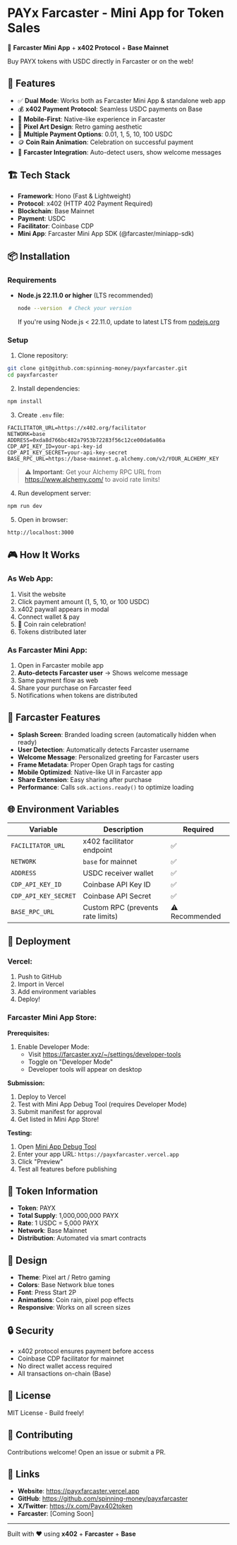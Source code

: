 # PAYx Farcaster - Mini App for Token Sales

🚀 **Farcaster Mini App** + **x402 Protocol** + **Base Mainnet**

Buy PAYX tokens with USDC directly in Farcaster or on the web!

## 🎯 Features

- ✅ **Dual Mode**: Works both as Farcaster Mini App & standalone web app
- 💰 **x402 Payment Protocol**: Seamless USDC payments on Base
- 📱 **Mobile-First**: Native-like experience in Farcaster
- 🎨 **Pixel Art Design**: Retro gaming aesthetic
- 💎 **Multiple Payment Options**: 0.01, 1, 5, 10, 100 USDC
- 🪙 **Coin Rain Animation**: Celebration on successful payment
- 👤 **Farcaster Integration**: Auto-detect users, show welcome messages

## 🏗️ Tech Stack

- **Framework**: Hono (Fast & Lightweight)
- **Protocol**: x402 (HTTP 402 Payment Required)
- **Blockchain**: Base Mainnet
- **Payment**: USDC
- **Facilitator**: Coinbase CDP
- **Mini App**: Farcaster Mini App SDK (@farcaster/miniapp-sdk)

## 📦 Installation

### Requirements

- **Node.js 22.11.0 or higher** (LTS recommended)
  ```bash
  node --version  # Check your version
  ```
  If you're using Node.js < 22.11.0, update to latest LTS from [nodejs.org](https://nodejs.org)

### Setup

1. Clone repository:
```bash
git clone git@github.com:spinning-money/payxfarcaster.git
cd payxfarcaster
```

2. Install dependencies:
```bash
npm install
```

3. Create `.env` file:
```env
FACILITATOR_URL=https://x402.org/facilitator
NETWORK=base
ADDRESS=0xda8d766bc482a7953b72283f56c12ce00da6a86a
CDP_API_KEY_ID=your-api-key-id
CDP_API_KEY_SECRET=your-api-key-secret
BASE_RPC_URL=https://base-mainnet.g.alchemy.com/v2/YOUR_ALCHEMY_KEY
```

> **⚠️ Important**: Get your Alchemy RPC URL from https://www.alchemy.com/ to avoid rate limits!

4. Run development server:
```bash
npm run dev
```

5. Open in browser:
```
http://localhost:3000
```

## 🎮 How It Works

### As Web App:
1. Visit the website
2. Click payment amount (1, 5, 10, or 100 USDC)
3. x402 paywall appears in modal
4. Connect wallet & pay
5. 🎉 Coin rain celebration!
6. Tokens distributed later

### As Farcaster Mini App:
1. Open in Farcaster mobile app
2. **Auto-detects Farcaster user** → Shows welcome message
3. Same payment flow as web
4. Share your purchase on Farcaster feed
5. Notifications when tokens are distributed

## 📱 Farcaster Features

- **Splash Screen**: Branded loading screen (automatically hidden when ready)
- **User Detection**: Automatically detects Farcaster username
- **Welcome Message**: Personalized greeting for Farcaster users
- **Frame Metadata**: Proper Open Graph tags for casting
- **Mobile Optimized**: Native-like UI in Farcaster app
- **Share Extension**: Easy sharing after purchase
- **Performance**: Calls `sdk.actions.ready()` to optimize loading

## 🌐 Environment Variables

| Variable | Description | Required |
|----------|-------------|----------|
| `FACILITATOR_URL` | x402 facilitator endpoint | ✅ |
| `NETWORK` | `base` for mainnet | ✅ |
| `ADDRESS` | USDC receiver wallet | ✅ |
| `CDP_API_KEY_ID` | Coinbase API Key ID | ✅ |
| `CDP_API_KEY_SECRET` | Coinbase API Secret | ✅ |
| `BASE_RPC_URL` | Custom RPC (prevents rate limits) | ⚠️ Recommended |

## 🚀 Deployment

### Vercel:
1. Push to GitHub
2. Import in Vercel
3. Add environment variables
4. Deploy!

### Farcaster Mini App Store:

**Prerequisites:**
1. Enable Developer Mode:
   - Visit https://farcaster.xyz/~/settings/developer-tools
   - Toggle on "Developer Mode"
   - Developer tools will appear on desktop

**Submission:**
1. Deploy to Vercel
2. Test with Mini App Debug Tool (requires Developer Mode)
3. Submit manifest for approval
4. Get listed in Mini App Store!

**Testing:**
1. Open [Mini App Debug Tool](https://farcaster.xyz/~/developers/mini-apps)
2. Enter your app URL: `https://payxfarcaster.vercel.app`
3. Click "Preview"
4. Test all features before publishing

## 💎 Token Information

- **Token**: PAYX
- **Total Supply**: 1,000,000,000 PAYX
- **Rate**: 1 USDC = 5,000 PAYX
- **Network**: Base Mainnet
- **Distribution**: Automated via smart contracts

## 🎨 Design

- **Theme**: Pixel art / Retro gaming
- **Colors**: Base Network blue tones
- **Font**: Press Start 2P
- **Animations**: Coin rain, pixel pop effects
- **Responsive**: Works on all screen sizes

## 🔒 Security

- x402 protocol ensures payment before access
- Coinbase CDP facilitator for mainnet
- No direct wallet access required
- All transactions on-chain (Base)

## 📄 License

MIT License - Build freely!

## 🤝 Contributing

Contributions welcome! Open an issue or submit a PR.

## 🔗 Links

- **Website**: https://payxfarcaster.vercel.app
- **GitHub**: https://github.com/spinning-money/payxfarcaster
- **X/Twitter**: https://x.com/Payx402token
- **Farcaster**: [Coming Soon]

---

Built with ❤️ using **x402** + **Farcaster** + **Base**

